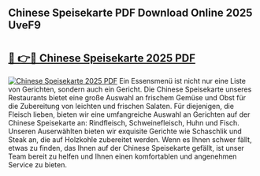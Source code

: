 ## Chinese Speisekarte PDF Download Online 2025 UveF9

# <h2><a href="http://gce8fvp.nevu.top/?p=Chinese+Speisekarte">🔗 👉🔴 Chinese Speisekarte 2025 PDF</a></h2>

[![Chinese Speisekarte 2025 PDF](https://i.imgur.com/dBaPXMq.png)](http://gce8fvp.nevu.top/?p=Chinese+Speisekarte)
Ein Essensmenü ist nicht nur eine Liste von Gerichten, sondern auch ein Gericht. Die Chinese Speisekarte unseres Restaurants bietet eine große Auswahl an frischem Gemüse und Obst für die Zubereitung von leichten und frischen Salaten. Für diejenigen, die Fleisch lieben, bieten wir eine umfangreiche Auswahl an Gerichten auf der Chinese Speisekarte an: Rindfleisch, Schweinefleisch, Huhn und Fisch. Unseren Auserwählten bieten wir exquisite Gerichte wie Schaschlik und Steak an, die auf Holzkohle zubereitet werden. Wenn es Ihnen schwer fällt, etwas zu finden, das Ihnen auf der Chinese Speisekarte gefällt, ist unser Team bereit zu helfen und Ihnen einen komfortablen und angenehmen Service zu bieten.
